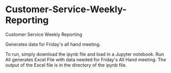 # Customer-Service-Weekly-Reporting
Customer Service Weekly Reporting

Generates data for Friday's all hand meeting.

To run, simply download the ipynb file and load in a Jupyter notebook. Run All generates Excel File with data needed for Friday's All Hand meeting.
The output of the Excel file is in the directory of the ipynb file. 
